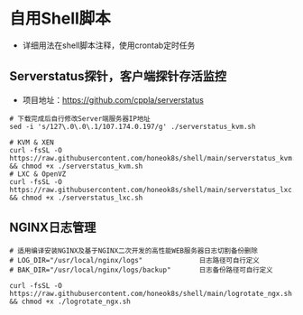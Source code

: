 # 自用Shell脚本
* 详细用法在shell脚本注释，使用crontab定时任务

## Serverstatus探针，客户端探针存活监控
* 项目地址：https://github.com/cppla/serverstatus
```shell
# 下载完成后自行修改Server端服务器IP地址
sed -i 's/127\.0\.0\.1/107.174.0.197/g' ./serverstatus_kvm.sh

# KVM & XEN
curl -fsSL -O https://raw.githubusercontent.com/honeok8s/shell/main/serverstatus_kvm.sh && chmod +x ./serverstatus_kvm.sh
# LXC & OpenVZ
curl -fsSL -O https://raw.githubusercontent.com/honeok8s/shell/main/serverstatus_lxc.sh && chmod +x ./serverstatus_lxc.sh
```
## NGINX日志管理
```shell
# 适用编译安装NGINX及基于NGINX二次开发的高性能WEB服务器日志切割备份删除
# LOG_DIR="/usr/local/nginx/logs"              日志路径可自行定义
# BAK_DIR="/usr/local/nginx/logs/backup"       日志备份路径可自行定义

curl -fsSL -O https://raw.githubusercontent.com/honeok8s/shell/main/logrotate_ngx.sh && chmod +x ./logrotate_ngx.sh
```
